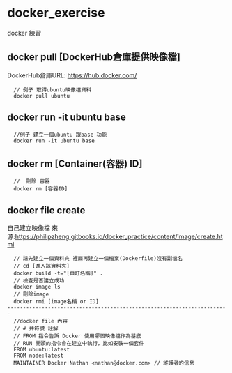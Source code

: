 # docker_exercise
docker 練習

## docker pull [DockerHub倉庫提供映像檔]

DockerHub倉庫URL: https://hub.docker.com/

```
  // 例子 取得ubuntu映像檔資料
  docker pull ubuntu
```

## docker run -it ubuntu base

```
  //例子 建立一個ubuntu 跟base 功能
  docker run -it ubuntu base
```

## docker rm [Container(容器) ID]

```
  //  刪除 容器
  docker rm [容器ID]
```


## docker file create

自己建立映像檔
來源:https://philipzheng.gitbooks.io/docker_practice/content/image/create.html

```
  // 請先建立一個資料夾 裡面再建立一個檔案(Dockerfile)沒有副檔名
  // cd [進入該資料夾]
  docker build -t="[自訂名稱]" .
  // 檢查是否建立成功
  docker image ls
  // 刪除image 
  docker rmi [image名稱 or ID]
-----------------------------------------------------------------------
  //docker file 內容
  // # 井符號 註解
  // FROM 指令告訴 Docker 使用哪個映像檔作為基底
  // RUN 開頭的指令會在建立中執行，比如安裝一個套件
  FROM ubuntu:latest
  FROM node:latest
  MAINTAINER Docker Nathan <nathan@docker.com> // 維護者的信息
```


